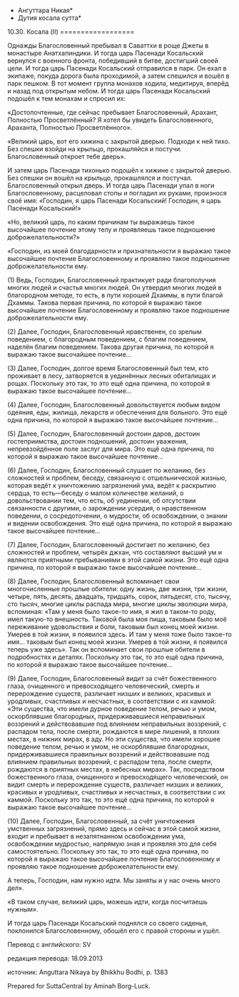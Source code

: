 * Ангуттара Никая*
* Дутия косала сутта*

10\.30\. Косала \(II\)
\=\=\=\=\=\=\=\=\=\=\=\=\=\=\=\=\=\=

Однажды Благословенный пребывал в Саваттхи в роще Джеты в монастыре Анатхапиндики\. И тогда царь Пасенади Косальский вернулся с военного фронта, победивший в битве, достигший своей цели\. И тогда царь Пасенади Косальский отправился в парк\. Он ехал в экипаже, покуда дорога была проходимой, а затем спешился и вошёл в парк пешком\. В тот момент группа монахов ходила, медитируя, вперёд и назад под открытым небом\. И тогда царь Пасенади Косальский подошёл к тем монахам и спросил их:

«Достопочтенные, где сейчас пребывает Благословенный, Арахант, Полностью Просветлённый? Я хотел бы увидеть Благословенного, Араханта, Полностью Просветлённого»\.

«Великий царь, вот его хижина с закрытой дверью\. Подходи к ней тихо\. Без спешки взойди на крыльцо, прокашляйся и постучи\. Благословенный откроет тебе дверь»\.

И затем царь Пасенади тихонько подошёл к хижине с закрытой дверью\. Без спешки он вошёл на крыльцо, прокашлялся и постучал\. Благословенный открыл дверь\. И тогда царь Пасенади упал в ноги Благословенному, расцеловал стопы и погладил их руками, произнося своё имя: «Господин, я царь Пасенади Косальский\! Господин, я царь Пасенади Косальский\!»

«Но, великий царь, по каким причинам ты выражаешь такое высочайшее почтение этому телу и проявляешь такое подношение доброжелательности?»

«Господин, из моей благодарности и признательности я выражаю такое высочайшее почтение Благословенному и проявляю такое подношение доброжелательности ему\.

\(1\) Ведь, Господин, Благословенный практикует ради благополучия многих людей и счастья многих людей\. Он утвердил многих людей в благородном методе, то есть, в пути хорошей Дхаммы, в пути благой Дхаммы\. Такова первая причина, по которой я выражаю такое высочайшее почтение Благословенному и проявляю такое подношение доброжелательности ему\.

\(2\) Далее, Господин, Благословенный нравственен, со зрелым поведением, с благородным поведением, с благим поведением, наделён благим поведением\. Такова другая причина, по которой я выражаю такое высочайшее почтение…

\(3\) Далее, Господин, долгое время Благословенный был тем, кто проживает в лесу, затворяется в уединённых лесных обиталищах и рощах\. Поскольку это так, то это ещё одна причина, по которой я выражаю такое высочайшее почтение…

\(4\) Далее, Господин, Благословенный довольствуется любым видом одеяния, еды, жилища, лекарств и обеспечения для больного\. Это ещё одна причина, по которой я выражаю такое высочайшее почтение…

\(5\) Далее, Господин, Благословенный достоин даров, достоин гостеприимства, достоин подношений, достоин уважения, непревзойдённое поле заслуг для мира\. Это ещё одна причина, по которой я выражаю такое высочайшее почтение…

\(6\) Далее, Господин, Благословенный слушает по желанию, без сложностей и проблем, беседу, связанную с отшельнической жизнью, которая ведёт к уничтожению загрязнений ума, ведёт к раскрытию сердца, то есть—беседу о малом количестве желаний, о довольствовании тем, что есть, об уединении, об отсутствии связанности с другими, о зарождении усердия, о нравственном поведении, о сосредоточении, о мудрости, об освобождении, о знании и видении освобождения\. Это ещё одна причина, по которой я выражаю такое высочайшее почтение…

\(7\) Далее, Господин, Благословенный достигает по желанию, без сложностей и проблем, четырёх джхан, что составляют высший ум и являются приятными пребываниями в этой самой жизни\. Это ещё одна причина, по которой я выражаю такое высочайшее почтение…

\(8\) Далее, Господин, Благословенный вспоминает свои многочисленные прошлые обители: одну жизнь, две жизни, три жизни, четыре, пять, десять, двадцать, тридцать, сорок, пятьдесят, сто, тысячу, сто тысяч, многие циклы распада мира, многие циклы эволюции мира, вспоминая: «Там у меня было такое\-то имя, я жил в таком\-то роду, имел такую\-то внешность\. Таковой была моя пища, таковым было моё переживание удовольствия и боли, таковым был конец моей жизни\. Умерев в той жизни, я появился здесь\. И там у меня тоже было такое\-то имя… таковым был конец моей жизни\. Умерев в той жизни, я появился теперь уже здесь»\. Так он вспоминает свои прошлые обители в подробностях и деталях\. Поскольку это так, то это ещё одна причина, по которой я выражаю такое высочайшее почтение…

\(9\) Далее, Господин, Благословенный видит за счёт божественного глаза, очищенного и превосходящего человеческий, смерть и перерождение существ, различает низших и великих, красивых и уродливых, счастливых и несчастных, в соответствии с их каммой: «Эти существа, что имели дурное поведение телом, речью и умом, оскорблявшие благородных, придерживавшиеся неправильных воззрений и действовавшие под влиянием неправильных воззрений, с распадом тела, после смерти, рождаются в мире лишений, в плохих местах, в нижних мирах, в аду\. Но эти существа, что имели хорошее поведение телом, речью и умом, не оскорблявшие благородных, придерживавшиеся правильных воззрений и действовавшие под влиянием правильных воззрений, с распадом тела, после смерти, рождаются в приятных местах, в небесных мирах»\. Так, посредством божественного глаза, очищенного и превосходящего человеческий, он видит смерть и перерождение существ, различает низших и великих, красивых и уродливых, счастливых и несчастных, в соответствии с их каммой\. Поскольку это так, то это ещё одна причина, по которой я выражаю такое высочайшее почтение…

\(10\) Далее, Господин, Благословенный, за счёт уничтожения умственных загрязнений, прямо здесь и сейчас в этой самой жизни, входит и пребывает в незапятнанном освобождении ума, освобождении мудростью, напрямую зная и проявляя это для себя самостоятельно\. Поскольку это так, то это ещё одна причина, по которой я выражаю такое высочайшее почтение Благословенному и проявляю такое подношение доброжелательности ему\.

А теперь, Господин, нам нужно идти\. Мы заняты и у нас очень много дел»\.

«В таком случае, великий царь, можешь идти, когда посчитаешь нужным»\.

И тогда царь Пасенади Косальский поднялся со своего сиденья, поклонился Благословенному, обошёл его с правой стороны и ушёл\.

Перевод с английского: SV

редакция перевода: 18\.09\.2013

источник: Anguttara Nikaya by Bhikkhu Bodhi, p\. 1383

Prepared for SuttaCentral by Aminah Borg\-Luck\.